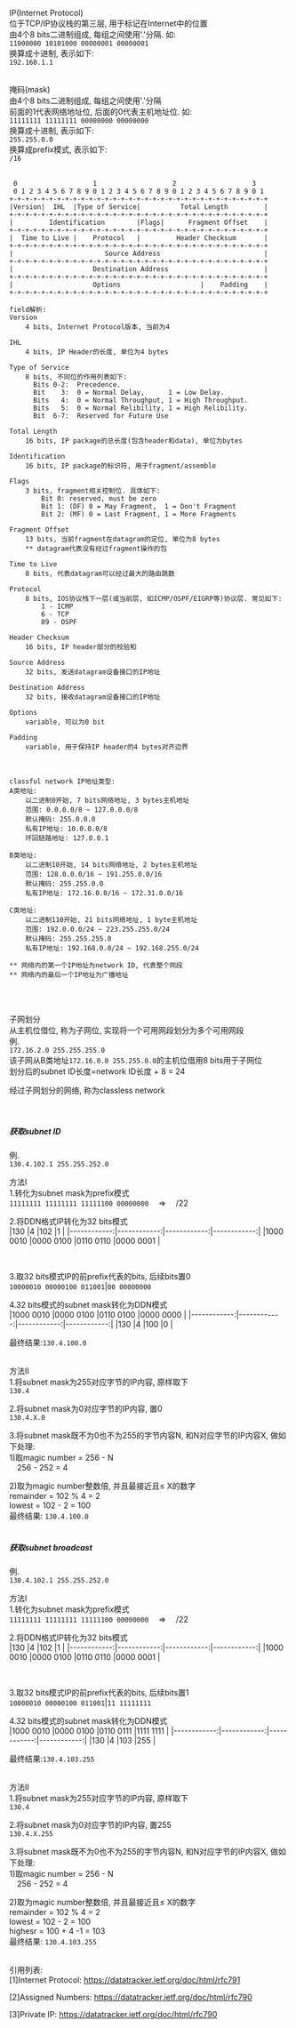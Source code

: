 IP(Internet Protocol)<br>
位于TCP/IP协议栈的第三层, 用于标记在Internet中的位置<br>
由4个8 bits二进制组成, 每组之间使用'.'分隔. 如:<br>
`11000000 10101000 00000001 00000001`<br>
换算成十进制, 表示如下:<br>
`192.168.1.1`
<br>
<br>

掩码(mask)<br>
由4个8 bits二进制组成, 每组之间使用'.'分隔<br>
前面的1代表网络地址位, 后面的0代表主机地址位. 如:<br>
`11111111 11111111 00000000 00000000`<br>
换算成十进制, 表示如下:<br>
`255.255.0.0`<br>
换算成prefix模式, 表示如下:<br>
`/16`
<br>
<br>

```
 0                   1                   2                   3
 0 1 2 3 4 5 6 7 8 9 0 1 2 3 4 5 6 7 8 9 0 1 2 3 4 5 6 7 8 9 0 1
+-+-+-+-+-+-+-+-+-+-+-+-+-+-+-+-+-+-+-+-+-+-+-+-+-+-+-+-+-+-+-+-+
|Version|  IHL  |Type of Service|          Total Length         |
+-+-+-+-+-+-+-+-+-+-+-+-+-+-+-+-+-+-+-+-+-+-+-+-+-+-+-+-+-+-+-+-+
|         Identification        |Flags|      Fragment Offset    |
+-+-+-+-+-+-+-+-+-+-+-+-+-+-+-+-+-+-+-+-+-+-+-+-+-+-+-+-+-+-+-+-+
|  Time to Live |    Protocol   |         Header Checksum       |
+-+-+-+-+-+-+-+-+-+-+-+-+-+-+-+-+-+-+-+-+-+-+-+-+-+-+-+-+-+-+-+-+
|                       Source Address                          |
+-+-+-+-+-+-+-+-+-+-+-+-+-+-+-+-+-+-+-+-+-+-+-+-+-+-+-+-+-+-+-+-+
|                    Destination Address                        |
+-+-+-+-+-+-+-+-+-+-+-+-+-+-+-+-+-+-+-+-+-+-+-+-+-+-+-+-+-+-+-+-+
|                    Options                    |    Padding    |
+-+-+-+-+-+-+-+-+-+-+-+-+-+-+-+-+-+-+-+-+-+-+-+-+-+-+-+-+-+-+-+-+

field解析:
Version
    4 bits, Internet Protocol版本, 当前为4

IHL
    4 bits, IP Header的长度, 单位为4 bytes

Type of Service
    8 bits, 不同位的作用列表如下:
      Bits 0-2:  Precedence.
      Bit    3:  0 = Normal Delay,      1 = Low Delay.
      Bits   4:  0 = Normal Throughput, 1 = High Throughput.
      Bits   5:  0 = Normal Relibility, 1 = High Relibility.
      Bit  6-7:  Reserved for Future Use

Total Length
    16 bits, IP package的总长度(包含header和data), 单位为bytes

Identification
    16 bits, IP package的标识符, 用于fragment/assemble

Flags
    3 bits, fragment相关控制位. 具体如下:
        Bit 0: reserved, must be zero
        Bit 1: (DF) 0 = May Fragment,  1 = Don't Fragment
        Bit 2: (MF) 0 = Last Fragment, 1 = More Fragments

Fragment Offset
    13 bits, 当前fragment在datagram的定位, 单位为8 bytes
    ** datagram代表没有经过fragment操作的包

Time to Live
    8 bits, 代表datagram可以经过最大的路由跳数

Protocol
    8 bits, IOS协议栈下一层(或当前层, 如ICMP/OSPF/EIGRP等)协议层. 常见如下:
        1 - ICMP
        6 - TCP
        89 - OSPF

Header Checksum
    16 bits, IP header部分的校验和

Source Address
    32 bits, 发送datagram设备接口的IP地址

Destination Address
    32 bits, 接收datagram设备接口的IP地址

Options
    variable, 可以为0 bit

Padding
    variable, 用于保持IP header的4 bytes对齐边界
```
<br>

```
classful network IP地址类型:
A类地址:
    以二进制0开始, 7 bits网络地址, 3 bytes主机地址
    范围: 0.0.0.0/8 ~ 127.0.0.0/8
    默认掩码: 255.0.0.0
    私有IP地址: 10.0.0.0/8
    环回链路地址: 127.0.0.1

B类地址:
    以二进制10开始, 14 bits网络地址, 2 bytes主机地址
    范围: 128.0.0.0/16 ~ 191.255.0.0/16
    默认掩码: 255.255.0.0
    私有IP地址: 172.16.0.0/16 ~ 172.31.0.0/16

C类地址:
    以二进制110开始, 21 bits网络地址, 1 byte主机地址
    范围: 192.0.0.0/24 ~ 223.255.255.0/24
    默认掩码: 255.255.255.0
    私有IP地址: 192.168.0.0/24 ~ 192.168.255.0/24

** 网络内的第一个IP地址为network ID, 代表整个网段
** 网络内的最后一个IP地址为广播地址
```
<br>
<br>

子网划分<br>
从主机位借位, 称为子网位, 实现将一个可用网段划分为多个可用网段<br>
例.<br>
`172.16.2.0 255.255.255.0`<br>
该子网从B类地址`172.16.0.0 255.255.0.0`的主机位借用8 bits用于子网位<br>
划分后的subnet ID长度=network ID长度 + 8 = 24

经过子网划分的网络, 称为classless network<br>
<br>
<br>


##### 获取subnet ID<br>
例.<br>
`130.4.102.1 255.255.252.0`
<br>

方法I<br>
1.转化为subnet mask为prefix模式<br>
`11111111 11111111 11111100 00000000` &emsp;$\Rightarrow$&emsp; /22
<br>

2.将DDN格式IP转化为32 bits模式<br>
|130          |4            |102          |1            |
|------------:|------------:|------------:|------------:|
|1000 0010    |0000 0100    |0110 0110    |0000 0001    |

<br>

3.取32 bits模式IP的前prefix代表的bits, 后续bits置0<br>
`10000010 00000100 011001`|`00 00000000`
<br>

4.32 bits模式的subnet mask转化为DDN模式<br>
|1000 0010    |0000 0100    |0110 0100    |0000 0000    |
|------------:|------------:|------------:|------------:|
|130          |4            |100          |0            |

最终结果:`130.4.100.0`
<br>
<br>

方法II<br>
1.将subnet mask为255对应字节的IP内容, 原样取下<br>
`130.4`
<br>

2.将subnet mask为0对应字节的IP内容, 置0<br>
`130.4.X.0`
<br>

3.将subnet mask既不为0也不为255的字节内容N, 和N对应字节的IP内容X, 做如下处理:<br>
1)取magic number = 256 - N<br>
&emsp;256 - 252 = 4
<br>

2)取为magic number整数倍, 并且最接近且$\leqslant$ X的数字<br>
remainder = 102 % 4 = 2<br>
lowest = 102 - 2 = 100<br>
最终结果: `130.4.100.0`
<br>
<br>

##### 获取subnet broadcast<br>
例.<br>
`130.4.102.1 255.255.252.0`
<br>

方法I<br>
1.转化为subnet mask为prefix模式<br>
`11111111 11111111 11111100 00000000` &emsp;$\Rightarrow$&emsp; /22
<br>

2.将DDN格式IP转化为32 bits模式<br>
|130          |4            |102          |1            |
|------------:|------------:|------------:|------------:|
|1000 0010    |0000 0100    |0110 0110    |0000 0001    |

<br>

3.取32 bits模式IP的前prefix代表的bits, 后续bits置1<br>
`10000010 00000100 011001`|`11 11111111`
<br>

4.32 bits模式的subnet mask转化为DDN模式<br>
|1000 0010    |0000 0100    |0110 0111    |1111 1111    |
|------------:|------------:|------------:|------------:|
|130          |4            |103          |255          |

最终结果:`130.4.103.255`
<br>
<br>

方法II<br>
1.将subnet mask为255对应字节的IP内容, 原样取下<br>
`130.4`
<br>

2.将subnet mask为0对应字节的IP内容, 置255<br>
`130.4.X.255`
<br>

3.将subnet mask既不为0也不为255的字节内容N, 和N对应字节的IP内容X, 做如下处理:<br>
1)取magic number = 256 - N<br>
&emsp;256 - 252 = 4
<br>

2)取为magic number整数倍, 并且最接近且$\leqslant$ X的数字<br>
remainder = 102 % 4 = 2<br>
lowest = 102 - 2 = 100<br>
highesr = 100 + 4 -1 = 103<br>
最终结果: `130.4.103.255`
<br>
<br>


引用列表:<br>
[1]Internet Protocol: https://datatracker.ietf.org/doc/html/rfc791<br>

[2]Assigned Numbers: https://datatracker.ietf.org/doc/html/rfc790<br>

[3]Private IP: https://datatracker.ietf.org/doc/html/rfc790<br>
